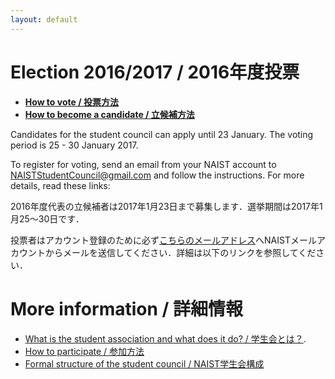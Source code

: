 ```yaml
---
layout: default
---
```


# [](#timeline)Election 2016/2017   /   2016年度投票

* **[How to vote / 投票方法](voting)**
* **[How to become a candidate / 立候補方法](becoming-a-candidate)**

Candidates for the student council can apply until 23 January. The voting period is 25 - 30 January 2017.

To register for voting, send an email from your NAIST account to [NAISTStudentCouncil@gmail.com](mailto:NAISTStudentCouncil@gmail.com) and follow the instructions. For more details, read these links:

2016年度代表の立候補者は2017年1月23日まで募集します．選挙期間は2017年1月25～30日です．

投票者はアカウント登録のために必ず[こちらのメールアドレス](mailto:NAISTStudentCouncil@gmail.com)へNAISTメールアカウントからメールを送信してください．詳細は以下のリンクを参照してください．

# [](#links)More information / 詳細情報

* [What is the student association and what does it do? / 学生会とは？](introduction).
* [How to participate / 参加方法](participate)
* [Formal structure of the student council / NAIST学生会構成](structure)
